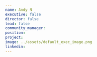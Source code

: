 ```yaml
---
name: Andy N
executive: false
director: false
lead: false
community_manager:   
position:  
project:  
image: ../assets/default_exec_image.png
linkedin: 
---
```

